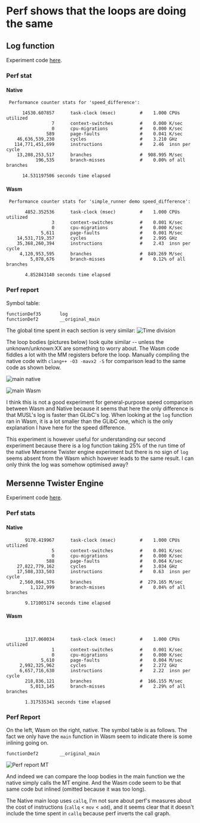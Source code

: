 # Perf shows that the loops are doing the same

## Log function

Experiment code [here](../../func/demo/log_difference.cpp).

### Perf stat

#### Native

```
 Performance counter stats for 'speed_difference':

      14530.607857      task-clock (msec)         #    1.000 CPUs utilized
                 7      context-switches          #    0.000 K/sec
                 0      cpu-migrations            #    0.000 K/sec
               589      page-faults               #    0.041 K/sec
    46,636,539,230      cycles                    #    3.210 GHz
   114,771,451,699      instructions              #    2.46  insn per cycle
    13,208,253,517      branches                  #  908.995 M/sec
           196,535      branch-misses             #    0.00% of all branches

      14.531197506 seconds time elapsed
```

#### Wasm

```
 Performance counter stats for 'simple_runner demo speed_difference':

       4852.352536      task-clock (msec)         #    1.000 CPUs utilized
                 3      context-switches          #    0.001 K/sec
                 0      cpu-migrations            #    0.000 K/sec
             5,611      page-faults               #    0.001 M/sec
    14,531,719,357      cycles                    #    2.995 GHz
    35,368,260,394      instructions              #    2.43  insn per cycle
     4,120,953,595      branches                  #  849.269 M/sec
         5,078,676      branch-misses             #    0.12% of all branches

       4.852843140 seconds time elapsed
```

### Perf report

Symbol table:
```
functionDef35       log
functionDef2        __original_main
```

The global time spent in each section is very similar:
![Time division](time-division.png)

The loop bodies (pictures below) look quite similar -- unless the unknown/unknown:XX are something to worry about. The Wasm code 
fiddles a lot with the MM registers before the loop. Manually compiling the native code with `clang++ -O3 -mavx2 -S` for comparison lead
to the same code as shown below.

![main native](main-native.png)

![main Wasm](main-wasm.png)

I think this is not a good experiment for general-purpose speed comparison between Wasm and Native because it seems that
here the only difference is that MUSL's log is faster than GLibC's log. When looking at the `log` function ran in Wasm,
it is a lot smaller than the GLibC one, which is the only explanation I have here for the speed difference.

This experiment is however useful for understanding our second experiment because there is a log function taking 25% of
the run time of the native Mersenne Twister engine experiment but there is no sign of `log` seems absent from the Wasm
which however leads to the same result. I can only think the log was somehow optimised away?

## Mersenne Twister Engine

Experiment code [here](../../func/demo/mt_difference.cpp).

### Perf stats

#### Native


```
       9170.419967      task-clock (msec)         #    1.000 CPUs utilized
                 5      context-switches          #    0.001 K/sec
                 0      cpu-migrations            #    0.000 K/sec
               588      page-faults               #    0.064 K/sec
    27,822,779,162      cycles                    #    3.034 GHz
    17,508,333,503      instructions              #    0.63  insn per cycle
     2,560,064,376      branches                  #  279.165 M/sec
         1,122,999      branch-misses             #    0.04% of all branches

       9.171005174 seconds time elapsed

```

#### Wasm

```


       1317.060034      task-clock (msec)         #    1.000 CPUs utilized
                 1      context-switches          #    0.001 K/sec
                 0      cpu-migrations            #    0.000 K/sec
             5,610      page-faults               #    0.004 M/sec
     2,992,325,962      cycles                    #    2.272 GHz
     6,657,716,630      instructions              #    2.22  insn per cycle
       218,836,121      branches                  #  166.155 M/sec
         5,013,145      branch-misses             #    2.29% of all branches

       1.317535341 seconds time elapsed
```


###  Perf Report

On the left, Wasm on the right, native. The symbol table is as follows. The
fact we only have the `main` function in Wasm seem to indicate there is some
inlining going on.
```
functionDef2        __original_main
```

![Perf report MT](mt-time.png)

And indeed we can compare the loop bodies in the main function we the native simply
calls the MT engine. And the Wasm code seem to be that same code but inlined (omitted
because it was too long).

The Native main loop uses `callq`, I'm not sure about perf's measures about the cost
of instructions (`callq` < `mov` < `add`), and it seems clear that it doesn't include
the time spent in `callq` because perf inverts the call graph.
